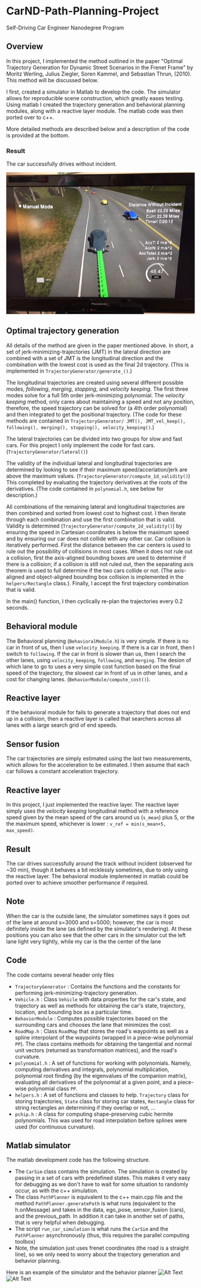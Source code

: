 # CarND-Path-Planning-Project
Self-Driving Car Engineer Nanodegree Program


## Overview
In this project, I implemented the method outlined in the paper "Optimal Trajectory Generation for Dynamic Street Scenarios in the Frenet Frame" by Moritz Werling, Julius Ziegler, Soren Kammel, and Sebastian Thrun, (2010). This method will be discussed below.

I first, created a simulator in Matlab to develop the code. The simulator allows for reproducible scene construction, which greatly eases testing. Using matlab I created the trajectory generation and behavioral planning modules, along with a reactive layer module. The matlab code was then ported over to c++.

More detailed methods are described below and a description of the code is provided at the bottom.

### Result
The car successfully drives without incident.

![Alt Text](/images/IMG_3406.JPG)

## Optimal trajectory generation
All details of the method are given in the paper mentioned above. In short, a set of jerk-minimizing-trajectories (JMT) in the lateral direction are combined with a set of JMT is the longitudinal direction and the combination with the lowest cost is used as the final 2d trajectory. (This is implemented in `TrajectoryGenerator/generate_()`.)

The longitudinal trajectories are created using several different possible modes, *following*, *merging*, *stopping*, and *velocity keeping*. The first three modes solve for a full 5th order jerk-minimizing polynomial. The *velocity keeping* method, only cares about maintaining a speed and not any position, therefore, the speed trajectory can be solved for (a 4th order polynomial) and then integrated to get the positional trajectory. (The code for these methods are contained in `TrajectoryGenerator/ JMT(), JMT_vel_keep(), following(), merging(), stopping(), velocity_keeping()`.)

The lateral trajectories can be divided into two groups for slow and fast cars. For this project I only implement the code for fast cars. (`TrajectoryGenerator/lateral()`)

The validity of the individual lateral and longitudinal trajectories are determined by looking to see if their maximum speed/accerlation/jerk are above the maximum values. (`TrajectoryGenerator/compute_1d_validity()`) This completed by evaluating the trajectory derivatives at the roots of the derivatives. (The code contained in `polynomial.h`, see below for description.)

All combinations of the remaining lateral and longitudinal trajectories are then combined and sorted from lowest cost to highest cost. I then iterate through each combination and use the first combination that is valid. Validity is determined (`TrajectoryGenerator/compute_2d_validity()`) by ensuring the speed in Cartesian coordinates is below the maximum speed and by ensuring our car does not collide with any other car. Car collision is iteratively performed. First the distance between the car centers is used to rule out the possibility of collisions in most cases. When it does not rule out a collision, first the axis-aligned bounding boxes are used to determine if there is a collision; if a collision is still not ruled out, then the separating axis theorem is used to full determine if the two cars collide or not. (The axis-aligned and object-aligned bounding box collision is implemented in the `helpers/Rectangle` class.). Finally, I accept the first trajectory combination that is valid.

In the main() function, I then cyclically re-plan the trajectories every 0.2 seconds.

## Behavioral module
The Behavioral planning (`BehavioralModule.h`) is very simple. If there is no car in front of us, then I use `velocity_keeping`. If there is a car in front, then I switch to `following`. If the car in front is slower than us, then I search the other lanes, using `velocity_keeping`, `following`, and `merging`. The desion of which lane to go to uses a very simple cost function based on the final speed of the trajectory, the slowest car in front of us in other lanes, and a cost for changing lanes. (`BehaviorModule/compute_cost()`).

## Reactive layer
If the behavioral module for fails to generate a trajectory that does not end up in a collision, then a reactive layer is called that searchers across all lanes with a large search grid of end speeds.

## Sensor fusion
The car trajectories are simply estimated using the last two measurements, which allows for the acceleration to be estimated. I then assume that each car follows a constant acceleration trajectory.

## Reactive layer
In this project, I just implemented the reactive layer. The reactive layer simply uses the *velocity keeping* longitudinal method with a reference speed given by the mean speed of the cars around us (`s_mean`) plus 5, or the the maximum speed, whichever is lower : `v_ref = min(s_mean+5, max_speed)`.

## Result
The car drives successfully around the track without incident (observed for ~30 min), though it behaves a bit recklessly sometimes, due to only using the reactive layer. The behavioral module implemented in matlab could be ported over to achieve smoother performance if required.

## Note
When the car is the outside lane, the simulator sometimes says it goes out of the lane at around s=3000 and s=5000; however, the car is most definitely inside the lane (as defined by the simulator's rendering). At these positions you can also see that the other cars in the simulator cut the left lane light very tightly, while my car is the the center of the lane

## Code
The code contains several header only files
* `TrajectoryGenerator` : Contains the functions and the constants for performing jerk-minimizing-trajectory generation.
* `Vehicle.h` : Class `Vehicle` with data properties for the car's state, and trajectory as well as methods for obtaining the car's state, trajectory, location, and bounding box as a particular time.
* `BehaviorModule` : Computes possible trajectories based on the surrounding cars and chooses the lane that minimizes the cost.
* `RoadMap.h` : Class `RoadMap` that stores the road's waypoints as well as a spline interpolant of the waypoints (wrapped in a piece-wise polynomial `PP`). The class contains methods for obtaining the tangential and normal unit vectors (returned as transformation matrices), and the road's curvature.
* `polynomial.h` : A set of functions for working with polynomials. Namely, computing derivatives and integrals, polynomial multiplication, polynomial root finding (by the eigenvalues of the companion matrix), evaluating all derivatives of the polynomial at a given point, and a piece-wise polynomial class `PP`.
* `helpers.h` : A set of functions and classes to help. `Trajectory` class for storing trajectories, `State` class for storing car states, `Rectangle` class for string rectangles an determining if they overlap or not, ...
* `pchip.h` : A class for computing shape-preserving cubic hermite polynomials. This was used for road interpolation before splines were used (for continuous curvature).

## Matlab simulator
The matlab development code has the following structure.
* The `CarSim` class contains the simulation. The simulation is created by passing in a set of cars with predefined states. This makes it very easy for debugging as we don't have to wait for some situation to randomly occur, as with the c++ simulation.
* The class `PathPlanner` is equivalent to the c++ main.cpp file and the method `PathPlanner.generatePath` is what runs (equivalent to the h.onMessage) and takes in the data, ego_pose, sensor_fusion (cars), and the previous_path. In addition it can take in another set of paths, that is very helpful when debugging.
* The script `run_car_simulation` is what runs the `CarSim` and the `PathPlanner` asynchronously (thus, this requires the parallel computing toolbox)
* Note, the simulation just uses frenet coordinates (the road is a straight line), so we only need to worry about the trajectory generation and behavior planning.

Here is an example of the simulator and the behavior planner
![Alt Text](/images/test_merging.gif)
![Alt Text](/images/test_merging2.gif)
